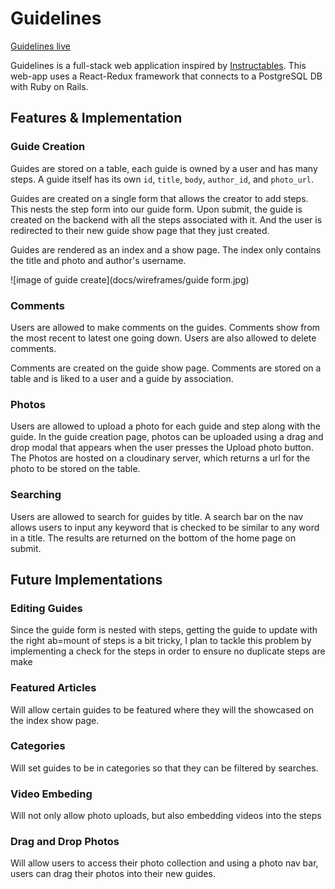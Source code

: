# Guidelines

[Guidelines live][heroku]

[heroku]: http://www.how-do-i-.herokuapp.com
[Instructables]: http://www.Instructables.com

Guidelines is a full-stack web application inspired by [Instructables]. This web-app uses a React-Redux framework that connects to a PostgreSQL DB with Ruby on Rails.

## Features & Implementation

### Guide Creation

  Guides are stored on a table, each guide is owned by a user and has many steps. A guide itself has its own `id`, `title`,  `body`, `author_id`, and `photo_url`.

  Guides are created on a single form that allows the creator to add steps. This nests the step form into our guide form. Upon submit, the guide is created on the backend with all the steps associated with it.  And the user is redirected to their new guide show page that they just created.

  Guides are rendered as an index and a show page. The index only contains the title and photo and author's username.

  ![image of guide create](docs/wireframes/guide form.jpg)


### Comments

  Users are allowed to make comments on the guides. Comments show from the most recent to latest one going down. Users are also allowed to delete comments.

  Comments are created on the guide show page. Comments are stored on a table and is liked to a user and a guide by association.


### Photos

  Users are allowed to upload a photo for each guide and step along with the guide. In the guide creation page, photos can be uploaded using a drag and drop modal that appears when the user presses the Upload photo button. The Photos are hosted on a cloudinary server, which returns a url for the photo to be stored on the table.

### Searching

  Users are allowed to search for guides by title. A search bar on the nav allows users to input any keyword that is checked to be similar to any word in a title. The results are returned on the bottom of the home page on submit.


## Future Implementations

### Editing Guides

  Since the guide form is nested with steps, getting the guide to update with the right ab=mount of steps is a bit tricky, I plan to tackle this problem by implementing a check for the steps in order to ensure no duplicate steps are make

### Featured Articles

  Will allow certain guides to be featured where they will the showcased on the index show page.

### Categories

  Will set guides to be in categories so that they can be filtered by searches.

### Video Embeding

  Will not only allow photo uploads, but also embedding videos into the steps

### Drag and Drop Photos

  Will allow users to access their photo collection and using a photo nav bar, users can drag their photos into their new guides.
